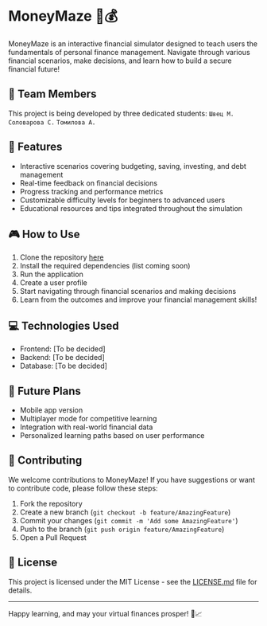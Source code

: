 # MoneyMaze 🏦💰

MoneyMaze is an interactive financial simulator designed to teach users the fundamentals of personal finance management. Navigate through various financial scenarios, make decisions, and learn how to build a secure financial future!

## 👥 Team Members

This project is being developed by three dedicated students:
`Швец М.` `Соловарова С.` `Томилова А.`

## 🌟 Features

- Interactive scenarios covering budgeting, saving, investing, and debt management
- Real-time feedback on financial decisions
- Progress tracking and performance metrics
- Customizable difficulty levels for beginners to advanced users
- Educational resources and tips integrated throughout the simulation

## 🎮 How to Use

1. Clone the repository [here](https://github.com/marr97/MoneyMaze)
2. Install the required dependencies (list coming soon)
3. Run the application
4. Create a user profile
5. Start navigating through financial scenarios and making decisions
6. Learn from the outcomes and improve your financial management skills!

## 💻 Technologies Used

- Frontend: [To be decided]
- Backend: [To be decided]
- Database: [To be decided]

## 🚀 Future Plans

- Mobile app version
- Multiplayer mode for competitive learning
- Integration with real-world financial data
- Personalized learning paths based on user performance

## 🤝 Contributing

We welcome contributions to MoneyMaze! If you have suggestions or want to contribute code, please follow these steps:

1. Fork the repository
2. Create a new branch (`git checkout -b feature/AmazingFeature`)
3. Commit your changes (`git commit -m 'Add some AmazingFeature'`)
4. Push to the branch (`git push origin feature/AmazingFeature`)
5. Open a Pull Request

## 📄 License

This project is licensed under the MIT License - see the [LICENSE.md](https://github.com/marr97/MoneyMaze/blob/main/LICENSE.md) file for details.

---

Happy learning, and may your virtual finances prosper! 💼📈

